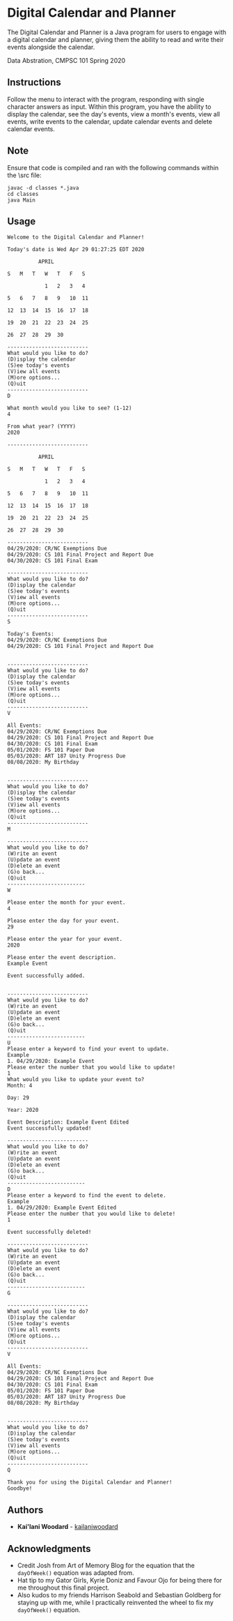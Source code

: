 # Digital Calendar and Planner

The Digital Calendar and Planner is a Java program for users to engage with a
digital calendar and planner, giving them the ability to read and write their
events alongside the calendar.

Data Abstration, CMPSC 101 Spring 2020

## Instructions
Follow the menu to interact with the program, responding with single character
answers as input. Within this program, you have the ability to display the
calendar, see the day's events, view a month's events, view all events, write
events to the calendar, update calendar events and delete calendar events.

## Note
Ensure that code is compiled and ran with the following commands within the \\src file:
```
javac -d classes *.java
cd classes
java Main
```

## Usage
```
Welcome to the Digital Calendar and Planner!

Today's date is Wed Apr 29 01:27:25 EDT 2020

          APRIL

S   M   T   W   T   F   S

            1   2   3   4

5   6   7   8   9   10  11

12  13  14  15  16  17  18

19  20  21  22  23  24  25

26  27  28  29  30

--------------------------
What would you like to do?
(D)isplay the calendar
(S)ee today's events
(V)iew all events
(M)ore options...
(Q)uit
--------------------------
D

What month would you like to see? (1-12)
4

From what year? (YYYY)
2020

--------------------------

          APRIL

S   M   T   W   T   F   S

            1   2   3   4

5   6   7   8   9   10  11

12  13  14  15  16  17  18

19  20  21  22  23  24  25

26  27  28  29  30

--------------------------
04/29/2020: CR/NC Exemptions Due
04/29/2020: CS 101 Final Project and Report Due
04/30/2020: CS 101 Final Exam

--------------------------
What would you like to do?
(D)isplay the calendar
(S)ee today's events
(V)iew all events
(M)ore options...
(Q)uit
--------------------------
S

Today's Events:
04/29/2020: CR/NC Exemptions Due
04/29/2020: CS 101 Final Project and Report Due


--------------------------
What would you like to do?
(D)isplay the calendar
(S)ee today's events
(V)iew all events
(M)ore options...
(Q)uit
--------------------------
V

All Events:
04/29/2020: CR/NC Exemptions Due
04/29/2020: CS 101 Final Project and Report Due
04/30/2020: CS 101 Final Exam
05/01/2020: FS 101 Paper Due
05/03/2020: ART 187 Unity Progress Due
08/08/2020: My Birthday


--------------------------
What would you like to do?
(D)isplay the calendar
(S)ee today's events
(V)iew all events
(M)ore options...
(Q)uit
--------------------------
M

--------------------------
What would you like to do?
(W)rite an event
(U)pdate an event
(D)elete an event
(G)o back...
(Q)uit
-------------------------
W

Please enter the month for your event.
4

Please enter the day for your event.
29

Please enter the year for your event.
2020

Please enter the event description.
Example Event

Event successfully added.


--------------------------
What would you like to do?
(W)rite an event
(U)pdate an event
(D)elete an event
(G)o back...
(Q)uit
-------------------------
U
Please enter a keyword to find your event to update.
Example
1. 04/29/2020: Example Event
Please enter the number that you would like to update!
1
What would you like to update your event to?
Month: 4

Day: 29

Year: 2020

Event Description: Example Event Edited
Event successfully updated!

--------------------------
What would you like to do?
(W)rite an event
(U)pdate an event
(D)elete an event
(G)o back...
(Q)uit
-------------------------
D
Please enter a keyword to find the event to delete.
Example
1. 04/29/2020: Example Event Edited
Please enter the number that you would like to delete!
1

Event successfully deleted!

--------------------------
What would you like to do?
(W)rite an event
(U)pdate an event
(D)elete an event
(G)o back...
(Q)uit
-------------------------
G

--------------------------
What would you like to do?
(D)isplay the calendar
(S)ee today's events
(V)iew all events
(M)ore options...
(Q)uit
--------------------------
V

All Events:
04/29/2020: CR/NC Exemptions Due
04/29/2020: CS 101 Final Project and Report Due
04/30/2020: CS 101 Final Exam
05/01/2020: FS 101 Paper Due
05/03/2020: ART 187 Unity Progress Due
08/08/2020: My Birthday


--------------------------
What would you like to do?
(D)isplay the calendar
(S)ee today's events
(V)iew all events
(M)ore options...
(Q)uit
--------------------------
Q

Thank you for using the Digital Calendar and Planner!
Goodbye!
```

## Authors

* **Kai'lani Woodard** - [kailaniwoodard](https://github.com/kailaniwoodard)

## Acknowledgments

* Credit Josh from Art of Memory Blog for the equation that the `dayOfWeek()` equation was adapted from.
* Hat tip to my Gator Girls, Kyrie Doniz and Favour Ojo for being there for me throughout this final project.
* Also kudos to my friends Harrison Seabold and Sebastian Goldberg for staying up with me, while I practically reinvented the wheel to fix my `dayOfWeek()` equation.
